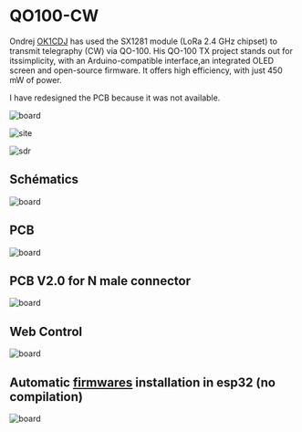 # QO100-CW

Ondrej [OK1CDJ](https://github.com/ok1cdj/SX1281_QO100_TX) has used the SX1281 module (LoRa 2.4 GHz chipset) to transmit telegraphy (CW) via QO-100. 
His QO-100 TX project stands out for itssimplicity, with an Arduino-compatible interface,an integrated OLED screen and open-source firmware.
It offers high efficiency, with just 450 mW of power.

I have redesigned the PCB because it was not available.

![board](images/trxQo100cw.jpg)

![site](images/site.jpg)

![sdr](images/sdr.png)

## Schématics

![board](schematics/QO100-CW.png)

## PCB

![board](images/pcb.png)

## PCB V2.0 for N male connector

![board](images/pcbV2.png)

## Web Control

![board](images/Screenshot_web.jpg)

## Automatic [firmwares](https://f4goh.github.io/QO100-CW/index.html) installation in esp32 (no compilation)

![board](images/flasher.png)









